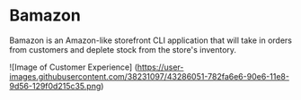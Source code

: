 # Bamazon
Bamazon is an Amazon-like storefront CLI application that will take in orders from customers and deplete stock from the store's inventory.

![Image of Customer Experience]
(https://user-images.githubusercontent.com/38231097/43286051-782fa6e6-90e6-11e8-9d56-129f0d215c35.png)
